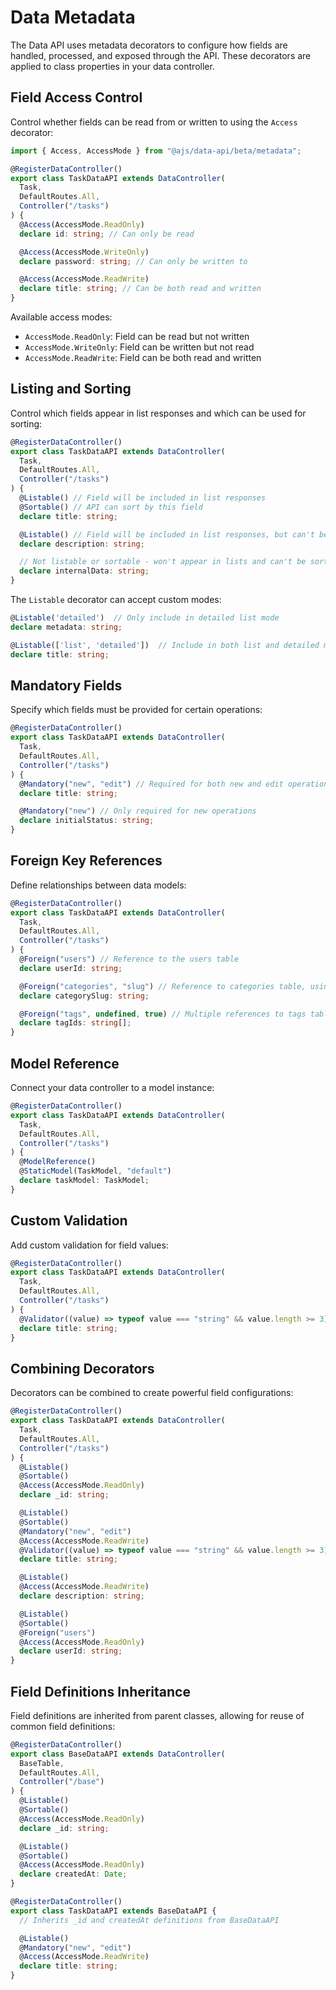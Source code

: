 # Data Metadata

The Data API uses metadata decorators to configure how fields are handled, processed, and exposed through the API. These decorators are applied to class properties in your data controller.

## Field Access Control

Control whether fields can be read from or written to using the `Access` decorator:

```typescript
import { Access, AccessMode } from "@ajs/data-api/beta/metadata";

@RegisterDataController()
export class TaskDataAPI extends DataController(
  Task,
  DefaultRoutes.All,
  Controller("/tasks")
) {
  @Access(AccessMode.ReadOnly)
  declare id: string; // Can only be read

  @Access(AccessMode.WriteOnly)
  declare password: string; // Can only be written to

  @Access(AccessMode.ReadWrite)
  declare title: string; // Can be both read and written
}
```

Available access modes:

- `AccessMode.ReadOnly`: Field can be read but not written
- `AccessMode.WriteOnly`: Field can be written but not read
- `AccessMode.ReadWrite`: Field can be both read and written

## Listing and Sorting

Control which fields appear in list responses and which can be used for sorting:

```typescript
@RegisterDataController()
export class TaskDataAPI extends DataController(
  Task,
  DefaultRoutes.All,
  Controller("/tasks")
) {
  @Listable() // Field will be included in list responses
  @Sortable() // API can sort by this field
  declare title: string;

  @Listable() // Field will be included in list responses, but can't be sorted
  declare description: string;

  // Not listable or sortable - won't appear in lists and can't be sorted
  declare internalData: string;
}
```

The `Listable` decorator can accept custom modes:

```typescript
@Listable('detailed')  // Only include in detailed list mode
declare metadata: string;

@Listable(['list', 'detailed'])  // Include in both list and detailed modes
declare title: string;
```

## Mandatory Fields

Specify which fields must be provided for certain operations:

```typescript
@RegisterDataController()
export class TaskDataAPI extends DataController(
  Task,
  DefaultRoutes.All,
  Controller("/tasks")
) {
  @Mandatory("new", "edit") // Required for both new and edit operations
  declare title: string;

  @Mandatory("new") // Only required for new operations
  declare initialStatus: string;
}
```

## Foreign Key References

Define relationships between data models:

```typescript
@RegisterDataController()
export class TaskDataAPI extends DataController(
  Task,
  DefaultRoutes.All,
  Controller("/tasks")
) {
  @Foreign("users") // Reference to the users table
  declare userId: string;

  @Foreign("categories", "slug") // Reference to categories table, using slug as the index
  declare categorySlug: string;

  @Foreign("tags", undefined, true) // Multiple references to tags table
  declare tagIds: string[];
}
```

## Model Reference

Connect your data controller to a model instance:

```typescript
@RegisterDataController()
export class TaskDataAPI extends DataController(
  Task,
  DefaultRoutes.All,
  Controller("/tasks")
) {
  @ModelReference()
  @StaticModel(TaskModel, "default")
  declare taskModel: TaskModel;
}
```

## Custom Validation

Add custom validation for field values:

```typescript
@RegisterDataController()
export class TaskDataAPI extends DataController(
  Task,
  DefaultRoutes.All,
  Controller("/tasks")
) {
  @Validator((value) => typeof value === "string" && value.length >= 3)
  declare title: string;
}
```

## Combining Decorators

Decorators can be combined to create powerful field configurations:

```typescript
@RegisterDataController()
export class TaskDataAPI extends DataController(
  Task,
  DefaultRoutes.All,
  Controller("/tasks")
) {
  @Listable()
  @Sortable()
  @Access(AccessMode.ReadOnly)
  declare _id: string;

  @Listable()
  @Sortable()
  @Mandatory("new", "edit")
  @Access(AccessMode.ReadWrite)
  @Validator((value) => typeof value === "string" && value.length >= 3)
  declare title: string;

  @Listable()
  @Access(AccessMode.ReadWrite)
  declare description: string;

  @Listable()
  @Sortable()
  @Foreign("users")
  @Access(AccessMode.ReadOnly)
  declare userId: string;
}
```

## Field Definitions Inheritance

Field definitions are inherited from parent classes, allowing for reuse of common field definitions:

```typescript
@RegisterDataController()
export class BaseDataAPI extends DataController(
  BaseTable,
  DefaultRoutes.All,
  Controller("/base")
) {
  @Listable()
  @Sortable()
  @Access(AccessMode.ReadOnly)
  declare _id: string;

  @Listable()
  @Sortable()
  @Access(AccessMode.ReadOnly)
  declare createdAt: Date;
}

@RegisterDataController()
export class TaskDataAPI extends BaseDataAPI {
  // Inherits _id and createdAt definitions from BaseDataAPI

  @Listable()
  @Mandatory("new", "edit")
  @Access(AccessMode.ReadWrite)
  declare title: string;
}
```

